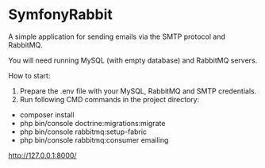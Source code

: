# SymfonyRabbit

A simple application for sending emails via the SMTP protocol and RabbitMQ.


You will need running MySQL (with empty database) and RabbitMQ servers.

How to start:
1. Prepare the .env file with your MySQL, RabbitMQ and SMTP credentials.
2. Run following CMD commands in the project directory:
  - composer install
  - php bin/console doctrine:migrations:migrate
  - php bin/console rabbitmq:setup-fabric
  - php bin/console rabbitmq:consumer emailing

http://127.0.0.1:8000/
